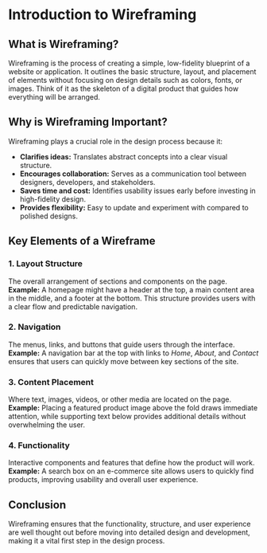 # Introduction to Wireframing

## What is Wireframing?
Wireframing is the process of creating a simple, low-fidelity blueprint of a website or application. It outlines the basic structure, layout, and placement of elements without focusing on design details such as colors, fonts, or images. Think of it as the skeleton of a digital product that guides how everything will be arranged.

## Why is Wireframing Important?
Wireframing plays a crucial role in the design process because it:
- **Clarifies ideas:** Translates abstract concepts into a clear visual structure.  
- **Encourages collaboration:** Serves as a communication tool between designers, developers, and stakeholders.  
- **Saves time and cost:** Identifies usability issues early before investing in high-fidelity design.  
- **Provides flexibility:** Easy to update and experiment with compared to polished designs.

## Key Elements of a Wireframe

### 1. Layout Structure
The overall arrangement of sections and components on the page.  
**Example:** A homepage might have a header at the top, a main content area in the middle, and a footer at the bottom. This structure provides users with a clear flow and predictable navigation.

### 2. Navigation
The menus, links, and buttons that guide users through the interface.  
**Example:** A navigation bar at the top with links to *Home*, *About*, and *Contact* ensures that users can quickly move between key sections of the site.

### 3. Content Placement
Where text, images, videos, or other media are located on the page.  
**Example:** Placing a featured product image above the fold draws immediate attention, while supporting text below provides additional details without overwhelming the user.

### 4. Functionality
Interactive components and features that define how the product will work.  
**Example:** A search box on an e-commerce site allows users to quickly find products, improving usability and overall user experience.

## Conclusion
Wireframing ensures that the functionality, structure, and user experience are well thought out before moving into detailed design and development, making it a vital first step in the design process.
 
